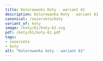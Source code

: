 ```yaml
---
title: Kolorowanki Koty - wariant 61
description: Kolorowanka Koty - wariant 61
canonical: /zwierzeta/koty
variant_of: koty
image: /koty/61/koty-61.svg
pdf: /koty/61/koty-61.pdf
tags:
- zwierzeta
- koty
alt: "Kolorowanka koty - wariant 61"
---
```

